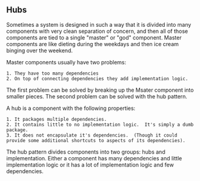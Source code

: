 
## Hubs

Sometimes a system is designed in such a way that it is divided into many components with very clean separation of concern, and then all of those components are tied to a single "master" or "god" component.  Master components are like dieting during the weekdays and then ice cream binging over the weekend.

Master components usually have two problems:

    1. They have too many dependencies
    2. On top of connecting dependencies they add implementation logic.

The first problem can be solved by breaking up the Msater component into smaller pieces.  The second problem can be solved with the hub pattern.

A hub is a component with the following properties:

    1. It packages multiple dependencies.
    2. It contains little to no implementation logic.  It's simply a dumb package.
    3. It does not encapsulate it's dependencies.  (Though it could provide some additional shortcuts to aspects of its dependencies).

 The hub pattern divides components into two groups: hubs and implementation.  Either a component has many dependencies and little implementation logic or it has a lot of implementation logic and few dependencies.
